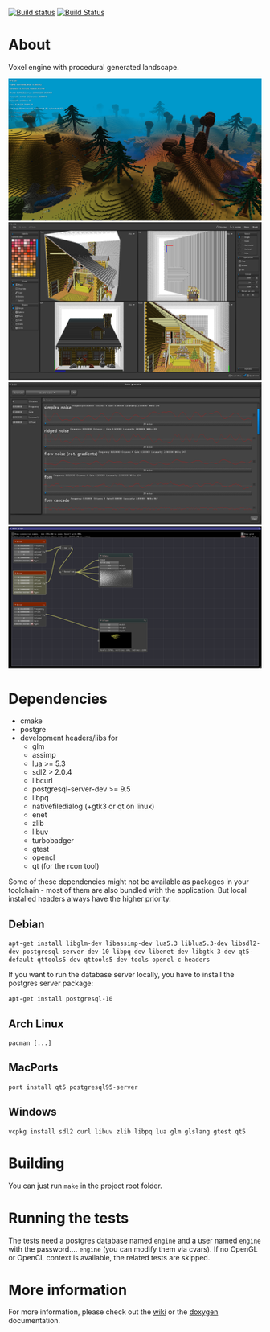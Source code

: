 [![Build status](https://ci.appveyor.com/api/projects/status/556vyuwwg476jn7t?svg=true)](https://ci.appveyor.com/project/mgerhardy/engine)
[![Build Status](https://travis-ci.org/mgerhardy/engine.svg?branch=master)](https://travis-ci.org/mgerhardy/engine)

# About
Voxel engine with procedural generated landscape.

![Screenshot](/screenshots/2016-12-14.png "Status")
![Screenshot](/screenshots/2017-01-27-voxedit.png "Voxel editor")
![Screenshot](/screenshots/2017-03-01-noisetool.png "Noise tool")
![Screenshot](/screenshots/2017-03-21-noisetool2.png "Noise graph tool")

# Dependencies
* cmake
* postgre
* development headers/libs for
  * glm
  * assimp
  * lua >= 5.3
  * sdl2 > 2.0.4
  * libcurl
  * postgresql-server-dev >= 9.5
  * libpq
  * nativefiledialog (+gtk3 or qt on linux)
  * enet
  * zlib
  * libuv
  * turbobadger
  * gtest
  * opencl
  * qt (for the rcon tool)

Some of these dependencies might not be available as packages in your toolchain - most of them are also bundled with the application. But local installed headers always have the higher priority.

## Debian
    apt-get install libglm-dev libassimp-dev lua5.3 liblua5.3-dev libsdl2-dev postgresql-server-dev-10 libpq-dev libenet-dev libgtk-3-dev qt5-default qttools5-dev qttools5-dev-tools opencl-c-headers

If you want to run the database server locally, you have to install the postgres server package:

    apt-get install postgresql-10

## Arch Linux
    pacman [...]

## MacPorts
    port install qt5 postgresql95-server

## Windows
    vcpkg install sdl2 curl libuv zlib libpq lua glm glslang gtest qt5

# Building
You can just run ```make``` in the project root folder.

# Running the tests
The tests need a postgres database named `engine` and a user named `engine` with the password.... `engine` (you can modify them via cvars). If no OpenGL or OpenCL context is available, the related tests are skipped.

# More information
For more information, please check out the [wiki](https://gitlab.com/mgerhardy/engine/wikis/home) or the [doxygen](https://mgerhardy.gitlab.io/engine/) documentation.
